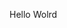 Hello Wolrd




















































































































































































































































































































































































































































































































































































































































































































































































































































































































































































































































































































































































































































































































































































































































































































































































































































































































































































































































































































































































































































































































































































































































































































































































































































































































































































































































































































































































































































